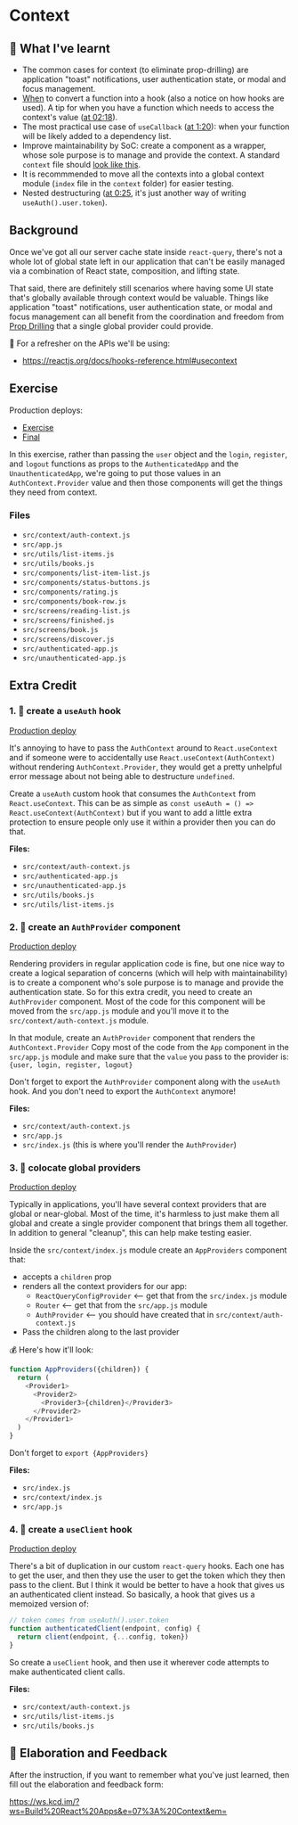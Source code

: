 # Context

## 📝 What I've learnt
- The common cases for context (to eliminate prop-drilling) are application "toast" notifications, user authentication state, or modal and focus management. 
- [When](https://epicreact.dev/modules/build-an-epic-react-app/context-solution-04) to convert a function into a hook (also a notice on how hooks are used). A tip for when you have a function which needs to access the context's value ([at 02:18](https://epicreact.dev/modules/build-an-epic-react-app/context-solution-04)).
- The most practical use case of `useCallback` ([at 1:20](https://epicreact.dev/modules/build-an-epic-react-app/context-solution-04)): when your function will be likely added to a dependency list.
- Improve maintainability by SoC: create a component as a wrapper, whose sole purpose is to manage and provide the context. A standard `context` file should [look like this](https://github.com/HelpMe-Pls/bookshelf-forked/blob/exercises/07-context/src/context/auth-context.extra-2.js). 
- It is recommmended to move all the contexts into a global context module (`index` file in the `context` folder) for easier testing.
- Nested destructuring ([at 0:25](https://epicreact.dev/modules/build-an-epic-react-app/context-extra-credit-solution-04), it's just another way of writing `useAuth().user.token`).

## Background

Once we've got all our server cache state inside `react-query`, there's not a
whole lot of global state left in our application that can't be easily managed
via a combination of React state, composition, and lifting state.

That said, there are definitely still scenarios where having some UI state
that's globally available through context would be valuable. Things like
application "toast" notifications, user authentication state, or modal and focus
management can all benefit from the coordination and freedom from
[Prop Drilling](https://kentcdodds.com/blog/prop-drilling) that a single global
provider could provide.

📜 For a refresher on the APIs we'll be using:

- https://reactjs.org/docs/hooks-reference.html#usecontext

## Exercise

Production deploys:

- [Exercise](https://exercises-07-context.bookshelf.lol/exercise)
- [Final](https://exercises-07-context.bookshelf.lol/)

In this exercise, rather than passing the `user` object and the `login`,
`register`, and `logout` functions as props to the `AuthenticatedApp` and the
`UnauthenticatedApp`, we're going to put those values in an
`AuthContext.Provider` value and then those components will get the things they
need from context.

### Files

- `src/context/auth-context.js`
- `src/app.js`
- `src/utils/list-items.js`
- `src/utils/books.js`
- `src/components/list-item-list.js`
- `src/components/status-buttons.js`
- `src/components/rating.js`
- `src/components/book-row.js`
- `src/screens/reading-list.js`
- `src/screens/finished.js`
- `src/screens/book.js`
- `src/screens/discover.js`
- `src/authenticated-app.js`
- `src/unauthenticated-app.js`

## Extra Credit

### 1. 💯 create a `useAuth` hook

[Production deploy](https://exercises-07-context.bookshelf.lol/extra-1)

It's annoying to have to pass the `AuthContext` around to `React.useContext` and
if someone were to accidentally use `React.useContext(AuthContext)` without
rendering `AuthContext.Provider`, they would get a pretty unhelpful error
message about not being able to destructure `undefined`.

Create a `useAuth` custom hook that consumes the `AuthContext` from
`React.useContext`. This can be as simple as
`const useAuth = () => React.useContext(AuthContext)` but if you want to add a
little extra protection to ensure people only use it within a provider then you
can do that.

**Files:**

- `src/context/auth-context.js`
- `src/authenticated-app.js`
- `src/unauthenticated-app.js`
- `src/utils/books.js`
- `src/utils/list-items.js`

### 2. 💯 create an `AuthProvider` component

[Production deploy](https://exercises-07-context.bookshelf.lol/extra-2)

Rendering providers in regular application code is fine, but one nice way to
create a logical separation of concerns (which will help with maintainability)
is to create a component who's sole purpose is to manage and provide the
authentication state. So for this extra credit, you need to create an
`AuthProvider` component. Most of the code for this component will be moved from
the `src/app.js` module and you'll move it to the `src/context/auth-context.js`
module.

In that module, create an `AuthProvider` component that renders the
`AuthContext.Provider` Copy most of the code from the `App` component in the
`src/app.js` module and make sure that the `value` you pass to the provider is:
`{user, login, register, logout}`

Don't forget to export the `AuthProvider` component along with the `useAuth`
hook. And you don't need to export the `AuthContext` anymore!

**Files:**

- `src/context/auth-context.js`
- `src/app.js`
- `src/index.js` (this is where you'll render the `AuthProvider`)

### 3. 💯 colocate global providers

[Production deploy](https://exercises-07-context.bookshelf.lol/extra-3)

Typically in applications, you'll have several context providers that are global
or near-global. Most of the time, it's harmless to just make them all global and
create a single provider component that brings them all together. In addition to
general "cleanup", this can help make testing easier.

Inside the `src/context/index.js` module create an `AppProviders` component
that:

- accepts a `children` prop
- renders all the context providers for our app:
  - `ReactQueryConfigProvider` <-- get that from the `src/index.js` module
  - `Router` <-- get that from the `src/app.js` module
  - `AuthProvider` <-- you should have created that in
    `src/context/auth-context.js`
- Pass the children along to the last provider

💰 Here's how it'll look:

```javascript
function AppProviders({children}) {
  return (
    <Provider1>
      <Provider2>
        <Provider3>{children}</Provider3>
      </Provider2>
    </Provider1>
  )
}
```

Don't forget to `export {AppProviders}`

**Files:**

- `src/index.js`
- `src/context/index.js`
- `src/app.js`

### 4. 💯 create a `useClient` hook

[Production deploy](https://exercises-07-context.bookshelf.lol/extra-4)

There's a bit of duplication in our custom `react-query` hooks. Each one has to
get the user, and then they use the user to get the token which they then pass
to the client. But I think it would be better to have a hook that gives us an
authenticated client instead. So basically, a hook that gives us a memoized
version of:

```javascript
// token comes from useAuth().user.token
function authenticatedClient(endpoint, config) {
  return client(endpoint, {...config, token})
}
```

So create a `useClient` hook, and then use it wherever code attempts to make
authenticated client calls.

**Files:**

- `src/context/auth-context.js`
- `src/utils/list-items.js`
- `src/utils/books.js`

## 🦉 Elaboration and Feedback

After the instruction, if you want to remember what you've just learned, then
fill out the elaboration and feedback form:

https://ws.kcd.im/?ws=Build%20React%20Apps&e=07%3A%20Context&em=
